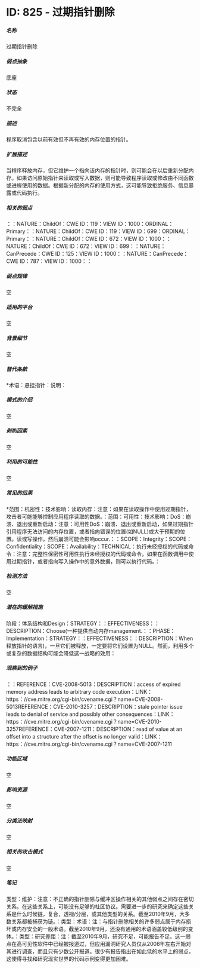 # ID: 825 - 过期指针删除
<h5>名称</h5>过期指针删除
<h5>弱点抽象</h5>底座
<h5>状态</h5>不完全
<h5>描述</h5>程序取消包含以前有效但不再有效的内存位置的指针。
<h5>扩展描述</h5>当程序释放内存，但它维护一个指向该内存的指针时，则可能会在以后重新分配内存。如果访问原始指针来读取或写入数据，则可能导致程序读取或修改由不同函数或进程使用的数据。根据新分配的内存的使用方式，这可能导致拒绝服务、信息暴露或代码执行。
<h5>相关的弱点</h5>：：NATURE：ChildOf：CWE ID：119：VIEW ID：1000：ORDINAL：Primary：：NATURE：ChildOf：CWE ID：119：VIEW ID：699：ORDINAL：Primary：：NATURE：ChildOf：CWE ID：672：VIEW ID：1000：：NATURE：ChildOf：CWE ID：672：VIEW ID：699：：NATURE：CanPrecede：CWE ID：125：VIEW ID：1000：：NATURE：CanPrecede：CWE ID：787：VIEW ID：1000：：
<h5>弱点规律</h5>空
<h5>适用的平台</h5>空
<h5>背景细节</h5>空
<h5>替代条款</h5>*术语：悬挂指针：说明：
<h5>模式的介绍</h5>空
<h5>剥削因素</h5>空
<h5>利用的可能性</h5>空
<h5>常见的后果</h5>*范围：机密性：技术影响：读取内存：注意：如果在读取操作中使用过期指针，攻击者可能能够控制应用程序读取的数据。：范围：可用性：技术影响：DoS：崩溃、退出或重新启动：注意：可用性DoS：崩溃、退出或重新启动，如果过期指针引用程序无法访问的内存位置，或者指向错误的位置(如NULL)或大于预期的位置。读或写操作，然后崩溃可能会影响occur.：：SCOPE：Integrity：SCOPE：Confidentiality：SCOPE：Availability：TECHNICAL：执行未经授权的代码或命令：注意：完整性保密性可用性执行未经授权的代码或命令，如果在函数调用中使用过期指针，或者指向写入操作中的意外数据，则可以执行代码。：
<h5>检测方法</h5>空
<h5>潜在的缓解措施</h5>阶段：体系结构和Design：STRATEGY：：EFFECTIVENESS：：DESCRIPTION：Choose(一种提供自动内存management.：：PHASE：Implementation：STRATEGY：：EFFECTIVENESS：：DESCRIPTION：When释放指针的语言)，一旦它们被释放，一定要将它们设置为NULL。然而，利用多个或复杂的数据结构可能会降低这一战略的效用：
<h5>观察到的例子</h5>：：REFERENCE：CVE-2008-5013：DESCRIPTION：access of expired memory address leads to arbitrary code execution：LINK：https：//cve.mitre.org/cgi-bin/cvename.cgi？name=CVE-2008-5013REFERENCE：CVE-2010-3257：DESCRIPTION：stale pointer issue leads to denial of service and possibly other consequences：LINK：https：//cve.mitre.org/cgi-bin/cvename.cgi？name=CVE-2010-3257REFERENCE：CVE-2007-1211：DESCRIPTION：read of value at an offset into a structure after the offset is no longer valid：LINK：https：//cve.mitre.org/cgi-bin/cvename.cgi？name=CVE-2007-1211
<h5>功能区域</h5>空
<h5>影响资源</h5>空
<h5>分类法映射</h5>空
<h5>相关的攻击模式</h5>空
<h5>笔记</h5>类型：维护：注意：不正确的指针删除与缓冲区操作相关的其他弱点之间存在密切关系。在这些关系上，可能没有足够的社区协议。需要进一步的研究来确定这些关系是什么时候链，复合，透视/分层，或其他类型的关系。截至2010年9月，大多数关系都被捕获为链。：类型：术语：注：与指针删除相关的许多弱点属于内存损坏或内存安全的一般术语。截至2010年9月，还没有通用的术语涵盖较低级别的变体。：类型：研究差距：注：截至2010年9月，研究不足，可能报告不足。这一弱点在高可见性软件中已经被报道过，但应用漏洞研究人员仅从2008年左右开始对其进行调查，而且只有少数公开报道。很少有报告指出在如此低的水平上的弱点，这使得寻找和研究现实世界的代码示例变得更加困难。

